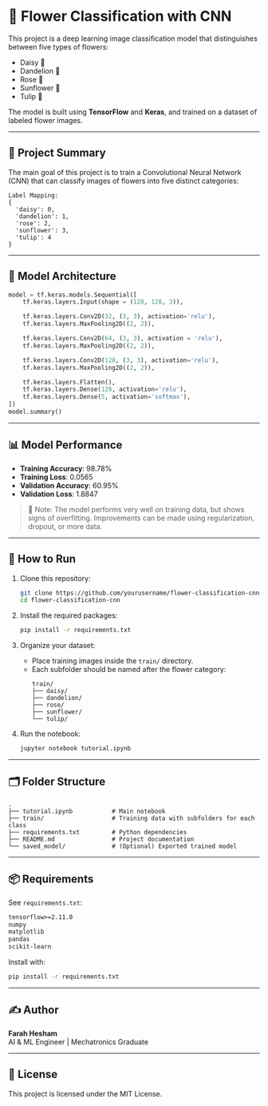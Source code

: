 
# 🌸 Flower Classification with CNN

This project is a deep learning image classification model that distinguishes between five types of flowers:
- Daisy 🌼
- Dandelion 🌾
- Rose 🌹
- Sunflower 🌻
- Tulip 🌷

The model is built using **TensorFlow** and **Keras**, and trained on a dataset of labeled flower images.

---

## 🧠 Project Summary

The main goal of this project is to train a Convolutional Neural Network (CNN) that can classify images of flowers into five distinct categories:

```
Label Mapping:
{
  'daisy': 0,
  'dandelion': 1,
  'rose': 2,
  'sunflower': 3,
  'tulip': 4
}
```

---

## 🧱 Model Architecture

```python
model = tf.keras.models.Sequential([
    tf.keras.layers.Input(shape = (128, 128, 3)), 

    tf.keras.layers.Conv2D(32, (3, 3), activation='relu'),
    tf.keras.layers.MaxPooling2D((2, 2)),

    tf.keras.layers.Conv2D(64, (3, 3), activation = 'relu'), 
    tf.keras.layers.MaxPooling2D((2, 2)),

    tf.keras.layers.Conv2D(128, (3, 3), activation='relu'),
    tf.keras.layers.MaxPooling2D((2, 2)),

    tf.keras.layers.Flatten(),
    tf.keras.layers.Dense(128, activation='relu'),
    tf.keras.layers.Dense(5, activation='softmax'),
])
model.summary()
```

---

## 📊 Model Performance

- **Training Accuracy**: 98.78%
- **Training Loss**: 0.0565  
- **Validation Accuracy**: 60.95%  
- **Validation Loss**: 1.8847

> 📌 Note: The model performs very well on training data, but shows signs of overfitting. Improvements can be made using regularization, dropout, or more data.

---

## 🚀 How to Run

1. Clone this repository:
   ```bash
   git clone https://github.com/yourusername/flower-classification-cnn.git
   cd flower-classification-cnn
   ```

2. Install the required packages:
   ```bash
   pip install -r requirements.txt
   ```

3. Organize your dataset:
   - Place training images inside the `train/` directory.
   - Each subfolder should be named after the flower category:
     ```
     train/
     ├── daisy/
     ├── dandelion/
     ├── rose/
     ├── sunflower/
     └── tulip/
     ```

4. Run the notebook:
   ```bash
   jupyter notebook tutorial.ipynb
   ```

---

## 🗂️ Folder Structure

```
.
├── tutorial.ipynb           # Main notebook
├── train/                   # Training data with subfolders for each class
├── requirements.txt         # Python dependencies
├── README.md                # Project documentation
└── saved_model/             # (Optional) Exported trained model
```

---

## 📦 Requirements

See `requirements.txt`:

```txt
tensorflow>=2.11.0
numpy
matplotlib
pandas
scikit-learn
```

Install with:
```bash
pip install -r requirements.txt
```

---

## ✍️ Author

**Farah Hesham**  
AI & ML Engineer | Mechatronics Graduate

---

## 📄 License

This project is licensed under the MIT License.
